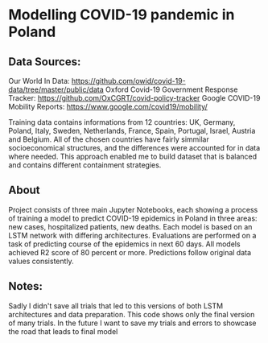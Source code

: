 # Modelling COVID-19 pandemic in Poland

## Data Sources:
Our World In Data:
https://github.com/owid/covid-19-data/tree/master/public/data
Oxford Covid-19 Government Response Tracker:
https://github.com/OxCGRT/covid-policy-tracker
Google COVID-19 Mobility Reports:
https://www.google.com/covid19/mobility/

Training data contains informations from 12 countries: UK, Germany, Poland, Italy, Sweden, Netherlands, France, Spain, Portugal, Israel, Austria and Belgium. All of the chosen countries have fairly simmilar socioeconomical structures, and the differences were accounted for in data where needed. This approach enabled me to build dataset that is balanced and contains different containment strategies. 

## About

Project consists of three main Jupyter Notebooks, each showing a process of training a model to predict COVID-19 epidemics in Poland in three areas: new cases, hospitalized  patients, new deaths. Each model is based on an LSTM network with differing architectures. Evaluations are performed on a task of predicting course of the epidemics in next 60 days. All models achieved R2 score of 80 percent or more. Predictions follow original data values consistently. 


## Notes:
Sadly I didn't save all trials that led to this versions of both LSTM architectures and data preparation. This code shows only the final version of many trials. In the future I want to save my trials and errors to showcase the road that leads to final model
